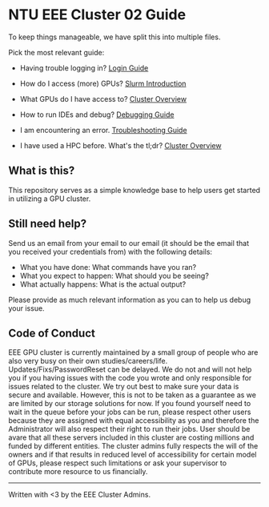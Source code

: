 # NTU EEE Cluster 02 Guide

To keep things manageable, we have split this into multiple files.

Pick the most relevant guide:

- Having trouble logging in? [Login Guide](login.md)
- How do I access (more) GPUs? [Slurm Introduction](slurm.md)
- What GPUs do I have access to? [Cluster Overview](cluster.md)
- How to run IDEs and debug? [Debugging Guide](Debugging.md)
- I am encountering an error. [Troubleshooting Guide](troubleshooting.md)

- I have used a HPC before. What's the tl;dr? [Cluster Overview](cluster.md)

## What is this?

This repository serves as a simple knowledge base to help users get started in
utilizing a GPU cluster.

## Still need help?

Send us an email from your email to our email (it should be the email that you
received your credentials from) with the following details:

- What you have done: What commands have you ran?
- What you expect to happen: What should you be seeing?
- What actually happens: What is the actual output?

Please provide as much relevant information as you can to help us debug your
issue.

## Code of Conduct  
EEE GPU cluster is currently maintained by a small group of people who are also very busy on their own studies/careers/life. Updates/Fixs/PasswordReset can be delayed.
We do not and will not help you if you having issues with the code you wrote and only responsible for issues related to the cluster.
We try out best to make sure your data is secure and available. However, this is not to be taken as a guarantee as we are limited by our storage 
solutions for now. If you found yourself need to wait in the queue before your jobs can be run, please respect other users because they are assigned 
with equal accessibility as you and therefore the Administrator will also respect their right to run their jobs. User should be avare that all these servers
included in this cluster are costing millions and funded by different entities. The cluster admins fully respects the will of the owners and if that results in reduced 
level of accessibility for certain model of GPUs, please respect such limitations or ask your supervisor to contribute more resource to us financially.

---

Written with <3 by the EEE Cluster Admins.
